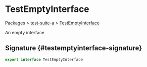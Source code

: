 # TestEmptyInterface

[Packages](/) &gt; [test-suite-a](/test-suite-a) &gt; [TestEmptyInterface](/test-suite-a/testemptyinterface-interface)

An empty interface

## Signature {#testemptyinterface-signature}

```typescript
export interface TestEmptyInterface
```
